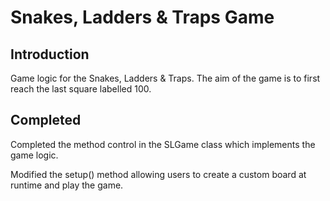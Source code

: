 # Snakes, Ladders & Traps Game

## Introduction
Game logic for the Snakes, Ladders & Traps. The aim of the game is to first reach the last square labelled 100. 

## Completed
Completed the method control in the SLGame class which implements the game logic.

Modified the setup() method allowing users to create a custom board at runtime and play the game. 
